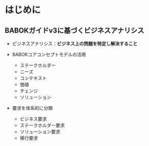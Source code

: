 # はじめに

## BABOKガイドv3に基づくビジネスアナリシス

- ビジネスアナリシス：**ビジネス上の問題を特定し解決すること**

- BABOKコアコンセプトモデルの活用
  - ステークホルダー
  - ニーズ
  - コンテキスト
  - 価値
  - チェンジ
  - ソリューション

- 要求を体系的に分類
  - ビジネス要求
  - ステークホルダー要求
  - ソリューション要求
  - 移行要求